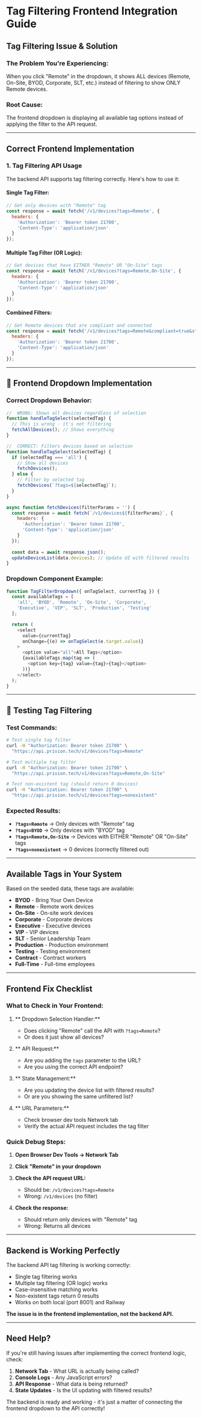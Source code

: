 # Tag Filtering Frontend Integration Guide

##  **Tag Filtering Issue & Solution**

### **The Problem You're Experiencing:**
When you click "Remote" in the dropdown, it shows ALL devices (Remote, On-Site, BYOD, Corporate, SLT, etc.) instead of filtering to show ONLY Remote devices.

### **Root Cause:**
The frontend dropdown is displaying all available tag options instead of applying the filter to the API request.

---

##  **Correct Frontend Implementation**

### **1. Tag Filtering API Usage**

The backend API supports tag filtering correctly. Here's how to use it:

#### **Single Tag Filter:**
```javascript
// Get only devices with "Remote" tag
const response = await fetch('/v1/devices?tags=Remote', {
  headers: {
    'Authorization': 'Bearer token 21700',
    'Content-Type': 'application/json'
  }
});
```

#### **Multiple Tag Filter (OR Logic):**
```javascript
// Get devices that have EITHER "Remote" OR "On-Site" tags
const response = await fetch('/v1/devices?tags=Remote,On-Site', {
  headers: {
    'Authorization': 'Bearer token 21700',
    'Content-Type': 'application/json'
  }
});
```

#### **Combined Filters:**
```javascript
// Get Remote devices that are compliant and connected
const response = await fetch('/v1/devices?tags=Remote&compliant=true&status=Connected', {
  headers: {
    'Authorization': 'Bearer token 21700',
    'Content-Type': 'application/json'
  }
});
```

---

## 🔧 **Frontend Dropdown Implementation**

### **Correct Dropdown Behavior:**

```javascript
//  WRONG: Shows all devices regardless of selection
function handleTagSelect(selectedTag) {
  // This is wrong - it's not filtering
  fetchAllDevices(); // Shows everything
}

//  CORRECT: Filters devices based on selection
function handleTagSelect(selectedTag) {
  if (selectedTag === 'all') {
    // Show all devices
    fetchDevices();
  } else {
    // Filter by selected tag
    fetchDevices(`?tags=${selectedTag}`);
  }
}

async function fetchDevices(filterParams = '') {
  const response = await fetch(`/v1/devices${filterParams}`, {
    headers: {
      'Authorization': 'Bearer token 21700',
      'Content-Type': 'application/json'
    }
  });
  
  const data = await response.json();
  updateDeviceList(data.devices); // Update UI with filtered results
}
```

### **Dropdown Component Example:**

```javascript
function TagFilterDropdown({ onTagSelect, currentTag }) {
  const availableTags = [
    'all', 'BYOD', 'Remote', 'On-Site', 'Corporate', 
    'Executive', 'VIP', 'SLT', 'Production', 'Testing'
  ];

  return (
    <select 
      value={currentTag} 
      onChange={(e) => onTagSelect(e.target.value)}
    >
      <option value="all">All Tags</option>
      {availableTags.map(tag => (
        <option key={tag} value={tag}>{tag}</option>
      ))}
    </select>
  );
}
```

---

## 🧪 **Testing Tag Filtering**

### **Test Commands:**

```bash
# Test single tag filter
curl -H "Authorization: Bearer token 21700" \
  "https://api.privion.tech/v1/devices?tags=Remote"

# Test multiple tag filter
curl -H "Authorization: Bearer token 21700" \
  "https://api.privion.tech/v1/devices?tags=Remote,On-Site"

# Test non-existent tag (should return 0 devices)
curl -H "Authorization: Bearer token 21700" \
  "https://api.privion.tech/v1/devices?tags=nonexistent"
```

### **Expected Results:**

- **`?tags=Remote`** → Only devices with "Remote" tag
- **`?tags=BYOD`** → Only devices with "BYOD" tag  
- **`?tags=Remote,On-Site`** → Devices with EITHER "Remote" OR "On-Site" tags
- **`?tags=nonexistent`** → 0 devices (correctly filtered out)

---

##  **Available Tags in Your System**

Based on the seeded data, these tags are available:

- **BYOD** - Bring Your Own Device
- **Remote** - Remote work devices
- **On-Site** - On-site work devices
- **Corporate** - Corporate devices
- **Executive** - Executive devices
- **VIP** - VIP devices
- **SLT** - Senior Leadership Team
- **Production** - Production environment
- **Testing** - Testing environment
- **Contract** - Contract workers
- **Full-Time** - Full-time employees

---

##  **Frontend Fix Checklist**

### **What to Check in Your Frontend:**

1. ** Dropdown Selection Handler:**
   - Does clicking "Remote" call the API with `?tags=Remote`?
   - Or does it just show all devices?

2. ** API Request:**
   - Are you adding the `tags` parameter to the URL?
   - Are you using the correct API endpoint?

3. ** State Management:**
   - Are you updating the device list with filtered results?
   - Or are you showing the same unfiltered list?

4. ** URL Parameters:**
   - Check browser dev tools Network tab
   - Verify the actual API request includes the tag filter

### **Quick Debug Steps:**

1. **Open Browser Dev Tools → Network Tab**
2. **Click "Remote" in your dropdown**
3. **Check the API request URL:**
   -  Should be: `/v1/devices?tags=Remote`
   -  Wrong: `/v1/devices` (no filter)

4. **Check the response:**
   -  Should return only devices with "Remote" tag
   -  Wrong: Returns all devices

---

##  **Backend is Working Perfectly**

The backend API tag filtering is working correctly:

-  Single tag filtering works
-  Multiple tag filtering (OR logic) works  
-  Case-insensitive matching works
-  Non-existent tags return 0 results
-  Works on both local (port 8001) and Railway

**The issue is in the frontend implementation, not the backend API.**

---

##  **Need Help?**

If you're still having issues after implementing the correct frontend logic, check:

1. **Network Tab** - What URL is actually being called?
2. **Console Logs** - Any JavaScript errors?
3. **API Response** - What data is being returned?
4. **State Updates** - Is the UI updating with filtered results?

The backend is ready and working - it's just a matter of connecting the frontend dropdown to the API correctly! 
